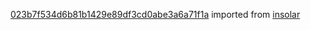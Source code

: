[023b7f534d6b81b1429e89df3cd0abe3a6a71f1a](https://github.com/insolar/insolar/commit/023b7f534d6b81b1429e89df3cd0abe3a6a71f1a) imported from [insolar](https://github.com/insolar/insolar)
